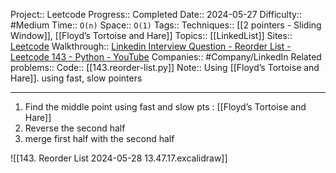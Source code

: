 Project:: Leetcode
Progress:: Completed
Date:: 2024-05-27
Difficulty:: #Medium 
Time:: `O(n)`
Space:: `O(1)`
Tags:: 
Techniques:: [[2 pointers - Sliding Window]], [[Floyd’s Tortoise and Hare]]
Topics:: [[LinkedList]]
Sites:: [Leetcode](https://leetcode.com/problems/reorder-list/description/)
Walkthrough:: [Linkedin Interview Question - Reorder List - Leetcode 143 - Python - YouTube](https://www.youtube.com/watch?v=S5bfdUTrKLM)
Companies:: #Company/LinkedIn
Related problems:: 
Code:: [[143.reorder-list.py]]
Note:: Using [[Floyd’s Tortoise and Hare]]. using fast, slow pointers

---

1. Find the middle point using fast and slow pts : [[Floyd’s Tortoise and Hare]]
2. Reverse the second half
3. merge first half with the second half

![[143. Reorder List 2024-05-28 13.47.17.excalidraw]]